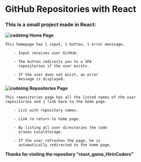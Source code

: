 # GitHub Repositories with React
### **This is a small project made in React:**



**![codeimg] Home Page**

    This homepage has 1 input, 1 button, 1 error menssage.

        - Input receives user GitHub.

        - The button redirects you to a SPA 
          repositories if the user exists.

        - If the user does not exist, an error 
          message is displayed.

**![codeimg] Repositories Page**

    This repositories page has all the listed names of the user 
    repositories and 1 link back to the home page.

        - List with repository names.

        - Link to return to home page.

        - By listing all user directories the code 
          erases LocalStorage.

        - If the user refreshes the page, he is 
          automatically redirected to the home page.

**Thanks for visiting the repository "react_gama_HirinCoders"**


[codeimg]:https://icons.iconarchive.com/icons/thehoth/seo/16/seo-web-code-icon.png






    
